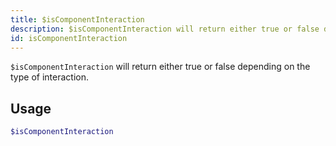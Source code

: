 ```yaml
---
title: $isComponentInteraction
description: $isComponentInteraction will return either true or false depending on the type of the interaction.
id: isComponentInteraction
---
```


`$isComponentInteraction` will return either true or false depending on the type of interaction.

## Usage

```php
$isComponentInteraction
```